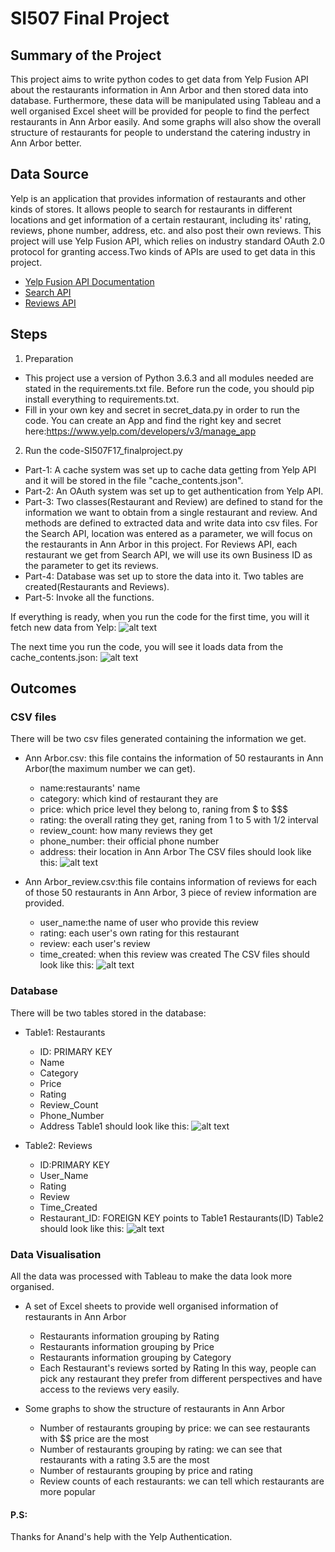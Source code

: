 # SI507 Final Project

## Summary of the Project
This project aims to write python codes to get data from Yelp Fusion API about the restaurants information in Ann Arbor and then stored data into database.
Furthermore, these data will be manipulated using Tableau and a well organised Excel sheet will be provided for people to find the perfect restaurants in Ann Arbor easily. And some graphs will also show the overall structure of restaurants for people to understand the catering industry in Ann Arbor better.


## Data Source
Yelp is an application that provides information of restaurants and other kinds of stores. It allows people to search for restaurants in different locations and get information of a certain restaurant, including its' rating, reviews, phone number, address, etc. and also post their own reviews.
This project will use Yelp Fusion API, which relies on industry standard OAuth 2.0 protocol for granting access.Two kinds of APIs are used to get data in this project.
* [Yelp Fusion API Documentation](https://www.yelp.com/developers/documentation/v3)
* [Search API](https://www.yelp.com/developers/documentation/v3/business_search)
* [Reviews API](https://www.yelp.com/developers/documentation/v3/business_reviews)


## Steps
1. Preparation
* This project use a version of Python 3.6.3 and all modules needed are stated in the requirements.txt file. Before run the code, you should pip install everything to requirements.txt.
* Fill in your own key and secret in secret_data.py in order to run the code. You can create an App and find the right key and secret here:https://www.yelp.com/developers/v3/manage_app

2. Run the code-SI507F17_finalproject.py
* Part-1: A cache system was set up to cache data getting from Yelp API and it will be stored in the file "cache_contents.json". 
* Part-2: An OAuth system was set up to get authentication from Yelp API. 
* Part-3: Two classes(Restaurant and Review) are defined to stand for the information we want to obtain from a single restaurant and review. And methods are defined to extracted data and write data into csv files. For the Search API, location was entered as a parameter, we will focus on the restaurants in Ann Arbor in this project. For Reviews API, each restaurant we get from Search API, we will use its own Business ID as the parameter to get its reviews.
* Part-4: Database was set up to store the data into it. Two tables are created(Restaurants and Reviews).
* Part-5: Invoke all the functions.

If everything is ready, when you run the code for the first time, you will it fetch new data from Yelp:
![alt text](imgs/1.png)

The next time you run the code, you will see it loads data from the cache_contents.json:
![alt text](imgs/4.png)

## Outcomes
### CSV files
There will be two csv files generated containing the information we get.
* Ann Arbor.csv: this file contains the information of 50 restaurants in Ann Arbor(the maximum number we can get).
  * name:restaurants' name
  * category: which kind of restaurant they are
  * price: which price level they belong to, raning from $ to $$$
  * rating: the overall rating they get, raning from 1 to 5 with 1/2 interval
  * review_count: how many reviews they get
  * phone_number: their official phone number
  * address: their location in Ann Arbor
The CSV files should look like this:
![alt text](imgs/3.png)

* Ann Arbor_review.csv:this file contains information of reviews for each of those 50 restaurants in Ann Arbor, 3 piece of review information are provided.
  * user_name:the name of user who provide this review
  * rating: each user's own rating for this restaurant
  * review: each user's review
  * time_created: when this review was created
The CSV files should look like this:
![alt text](imgs/3.png)

### Database
There will be two tables stored in the database:
* Table1: Restaurants
  * ID: PRIMARY KEY
  * Name
  * Category
  * Price
  * Rating
  * Review_Count
  * Phone_Number
  * Address
Table1 should look like this:
![alt text](imgs/5.png)

* Table2: Reviews
  * ID:PRIMARY KEY
  * User_Name
  * Rating
  * Review
  * Time_Created
  * Restaurant_ID: FOREIGN KEY points to Table1 Restaurants(ID)
Table2 should look like this:
![alt text](imgs/6.png)

### Data Visualisation
All the data was processed with Tableau to make the data look more organised.
* A set of Excel sheets to provide well organised information of restaurants in Ann Arbor
  * Restaurants information grouping by Rating
  * Restaurants information grouping by Price
  * Restaurants information grouping by Category
  * Each Restaurant's reviews sorted by Rating
In this way, people can pick any restaurant they prefer from different perspectives and have access to the reviews very easily.

* Some graphs to show the structure of restaurants in Ann Arbor
  * Number of restaurants grouping by price: we can see restaurants with $$ price are the most
  * Number of restaurants grouping by rating: we can see that restaurants with a rating 3.5 are the most
  * Number of restaurants grouping by price and rating
  * Review counts of each restaurants: we can tell which restaurants are more popular 


#### P.S:
Thanks for Anand's help with the Yelp Authentication. 


